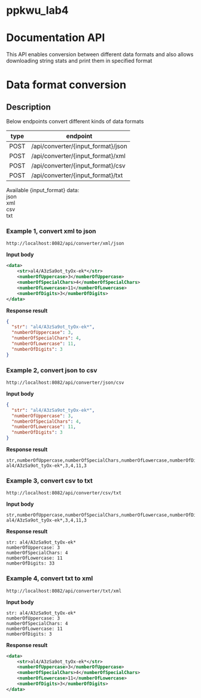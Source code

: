 # ppkwu_lab4
# Documentation API

This API enables conversion between different data formats and also allows downloading string stats and print them in specified format
# Data format conversion
## Description

Below endpoints convert different kinds of data formats

|type|endpoint|
|---|---|
|POST|/api/converter/{input_format}/json|
|POST|/api/converter/{input_format}/xml|
|POST|/api/converter/{input_format}/csv|
|POST|/api/converter/{input_format}/txt|

Available {input_format} data:<br>
json<br>
xml<br>
csv<br>
txt<br>

### Example 1, convert xml to json

```
http://localhost:8082/api/converter/xml/json
```

<b>Input body</b>
```xml
<data>
    <str>al4/A3zSa9ot_tyOx-ek*</str>
    <numberOfUppercase>3</numberOfUppercase>
    <numberOfSpecialChars>4</numberOfSpecialChars>
    <numberOfLowercase>11</numberOfLowercase>
    <numberOfDigits>3</numberOfDigits>
</data>
```
<b>Response result</b>

```json
{
  "str": "al4/A3zSa9ot_tyOx-ek*",
  "numberOfUppercase": 3,
  "numberOfSpecialChars": 4,
  "numberOfLowercase": 11,
  "numberOfDigits": 3
}
```
### Example 2, convert json to csv

```
http://localhost:8082/api/converter/json/csv
```

<b>Input body</b>
```json
{
  "str": "al4/A3zSa9ot_tyOx-ek*",
  "numberOfUppercase": 3,
  "numberOfSpecialChars": 4,
  "numberOfLowercase": 11,
  "numberOfDigits": 3
}
```
<b>Response result</b>
```
str,numberOfUppercase,numberOfSpecialChars,numberOfLowercase,numberOfDigits
al4/A3zSa9ot_tyOx-ek*,3,4,11,3
```
### Example 3, convert csv to txt

```
http://localhost:8082/api/converter/csv/txt
```

<b>Input body</b>
```
str,numberOfUppercase,numberOfSpecialChars,numberOfLowercase,numberOfDigits
al4/A3zSa9ot_tyOx-ek*,3,4,11,3
```
<b>Response result</b>
```
str: al4/A3zSa9ot_tyOx-ek*
numberOfUppercase: 3
numberOfSpecialChars: 4
numberOfLowercase: 11
numberOfDigits: 33
```
### Example 4, convert txt to xml

```
http://localhost:8082/api/converter/txt/xml
```

<b>Input body</b>
```
str: al4/A3zSa9ot_tyOx-ek*
numberOfUppercase: 3
numberOfSpecialChars: 4
numberOfLowercase: 11
numberOfDigits: 3
```
<b>Response result</b>
```xml
<data>
    <str>al4/A3zSa9ot_tyOx-ek*</str>
    <numberOfUppercase>3</numberOfUppercase>
    <numberOfSpecialChars>4</numberOfSpecialChars>
    <numberOfLowercase>11</numberOfLowercase>
    <numberOfDigits>3</numberOfDigits>
</data>
```